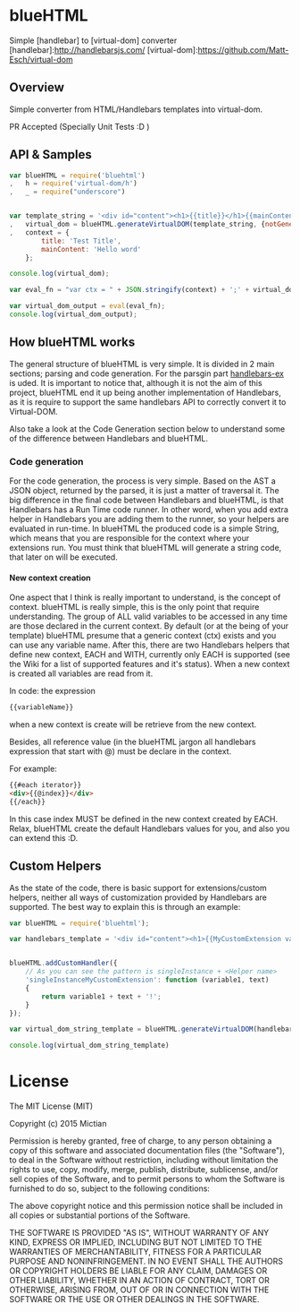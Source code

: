 # blueHTML
Simple [handlebar] to [virtual-dom] converter
[handlebar]:http://handlebarsjs.com/
[virtual-dom]:https://github.com/Matt-Esch/virtual-dom

## Overview

Simple converter from HTML/Handlebars templates into virtual-dom.

PR Accepted (Specially Unit Tests :D )

## API & Samples

```javascript
var blueHTML = require('bluehtml')
,   h = require('virtual-dom/h')
,   _ = require("underscore")


var template_string = '<div id="content"><h1>{{title}}</h1>{{mainContent}}</div>'
,   virtual_dom = blueHTML.generateVirtualDOM(template_string, {notGenerateContext:true})
,   context = {
        title: 'Test Title',
        mainContent: 'Hello word'
    };

console.log(virtual_dom);

var eval_fn = "var ctx = " + JSON.stringify(context) + ';' + virtual_dom;

var virtual_dom_output = eval(eval_fn);
console.log(virtual_dom_output);

```

## How blueHTML works
The general structure of blueHTML is very simple. It is divided in 2 main sections; parsing and code generation.
For the parsgin part [handlebars-ex](https://github.com/Mictian/handlebars-ex) is uded.
It is important to notice that, although it is not the aim of this project, blueHTML end it up being another implementation of Handlebars, as it is require to support the same handlebars API to correctly convert it to Virtual-DOM.

Also take a look at the Code Generation section below to understand some of the difference between Handlebars and blueHTML.


### Code generation
For the code generation, the process is very simple. Based on the AST a JSON object, returned by the parsed, it is just a matter of traversal it.
The big difference in the final code between Handlebars and blueHTML, is that Handlebars has a Run Time code runner.
In other word, when you add extra helper in Handlebars you are adding them to the runner, so your helpers are evaluated in run-time.
In blueHTML the produced code is a simple String, which means that you are responsible for the context where your extensions run. You must think that blueHTML will generate a string code, that later on will be executed.

#### New context creation
One aspect that I think is really important to understand, is the concept of context.
blueHTML is really simple, this is the only point that require understanding.
The group of ALL valid variables to be accessed in any time are those declared in the current context.
By default (or at the being of your template) blueHTML presume that a generic context (ctx) exists and you can use any variable name. After this, there are two Handlebars helpers that define new context, EACH and WITH, currently only EACH is supported (see the Wiki for a list of supported features and it's status).
When a new context is created all variables are read from it.

In code: the expression

```javascript
{{variableName}}
```
when a new context is create will be retrieve from the new context.

Besides, all reference value (in the blueHTML jargon all handlebars expression that start with @) must be declare in the context.

For example:

```html
{{#each iterator}}
<div>{{@index}}</div>
{{/each}}
```
In this case index MUST be defined in the new context created by EACH.
Relax, blueHTML create the default Handlebars values for you, and also you can extend this :D.


## Custom Helpers
As the state of the code, there is basic support for extensions/custom helpers, neither all ways of customization provided by Handlebars are supported.
The best way to explain this is through an example:

```javascript
var blueHTML = require('bluehtml');

var handlebars_template = '<div id="content"><h1>{{MyCustomExtension variable1 "someString"}}</h1></div>';


blueHTML.addCustomHandler({
    // As you can see the pattern is singleInstance + <Helper name>
	'singleInstanceMyCustomExtension': function (variable1, text)
	{
		return variable1 + text + '!';
	}
});

var virtual_dom_string_template = blueHTML.generateVirtualDOM(handlebars_template);

console.log(virtual_dom_string_template)

```


# License
The MIT License (MIT)

Copyright (c) 2015 Mictian

Permission is hereby granted, free of charge, to any person obtaining a copy
of this software and associated documentation files (the "Software"), to deal
in the Software without restriction, including without limitation the rights
to use, copy, modify, merge, publish, distribute, sublicense, and/or sell
copies of the Software, and to permit persons to whom the Software is
furnished to do so, subject to the following conditions:

The above copyright notice and this permission notice shall be included in all
copies or substantial portions of the Software.

THE SOFTWARE IS PROVIDED "AS IS", WITHOUT WARRANTY OF ANY KIND, EXPRESS OR
IMPLIED, INCLUDING BUT NOT LIMITED TO THE WARRANTIES OF MERCHANTABILITY,
FITNESS FOR A PARTICULAR PURPOSE AND NONINFRINGEMENT. IN NO EVENT SHALL THE
AUTHORS OR COPYRIGHT HOLDERS BE LIABLE FOR ANY CLAIM, DAMAGES OR OTHER
LIABILITY, WHETHER IN AN ACTION OF CONTRACT, TORT OR OTHERWISE, ARISING FROM,
OUT OF OR IN CONNECTION WITH THE SOFTWARE OR THE USE OR OTHER DEALINGS IN THE
SOFTWARE.
